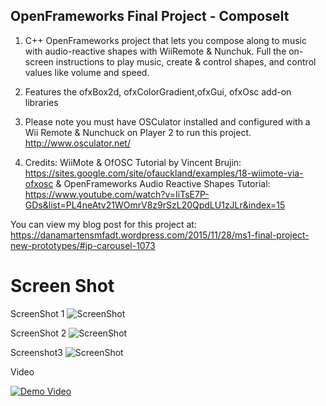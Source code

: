 ## OpenFrameworks Final Project - ComposeIt

1. C++ OpenFrameworks project that lets you compose along to music with audio-reactive shapes with WiiRemote & Nunchuk. Full the on-screen instructions to play music, create & control shapes, and control values like volume and speed.

2. Features the ofxBox2d, ofxColorGradient,ofxGui, ofxOsc add-on libraries

3. Please note you must have OSCulator installed and configured with a Wii Remote & Nunchuck on Player 2 to run this project. http://www.osculator.net/

4. Credits: WiiMote & OfOSC Tutorial by Vincent Brujin: https://sites.google.com/site/ofauckland/examples/18-wiimote-via-ofxosc & OpenFrameworks Audio Reactive Shapes Tutorial: https://www.youtube.com/watch?v=IiTsE7P-GDs&list=PL4neAtv21WOmrV8z9rSzL20QpdLU1zJLr&index=15

You can view my blog post for this project at: https://danamartensmfadt.wordpress.com/2015/11/28/ms1-final-project-new-prototypes/#jp-carousel-1073

# Screen Shot
ScreenShot 1
![ScreenShot](https://github.com/drmartens/danamartens/blob/master/CC%20Lab/ss1.png) 

ScreenShot 2
![ScreenShot](https://github.com/drmartens/danamartens/blob/master/CC%20Lab/ss2.png)

Screenshot3
![ScreenShot](https://github.com/drmartens/danamartens/blob/master/CC%20Lab/ss3.png)


Video

[![Demo Video](https://github.com/drmartens/danamartens/blob/master/CC%20Lab/ss4.png)](https://www.youtube.com/embed/0SBRhd2yWkU
)
